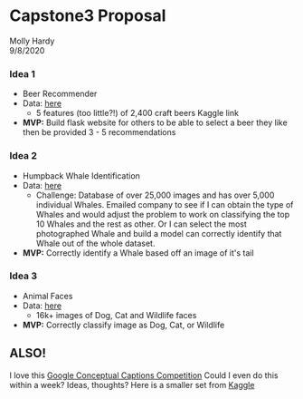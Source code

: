 # Capstone3 Proposal
Molly Hardy \
9/8/2020 

### Idea 1
- Beer Recommender
- Data: [here](https://www.kaggle.com/nickhould/craft-cans) 
    - 5 features (too little?!) of 2,400 craft beers Kaggle link 
- **MVP:** Build flask website for others to be able to select a beer they like then be provided 3 - 5 recommendations

### Idea 2
- Humpback Whale Identification 
- Data: [here](https://www.kaggle.com/c/humpback-whale-identification/data)
    - Challenge: Database of over 25,000 images and has over 5,000 individual Whales. Emailed company to see if I can obtain the type of Whales and would adjust the problem to work on classifying the top 10 Whales and the rest as other. Or I can select the most photographed Whale and build a model can correctly identify that Whale out of the whole dataset.
- **MVP:** Correctly identify a Whale based off an image of it's tail

### Idea 3
- Animal Faces
- Data: [here](https://www.kaggle.com/andrewmvd/animal-faces)
    - 16k+ images of Dog, Cat and Wildlife faces
- **MVP:** Correctly classify image as Dog, Cat, or Wildlife

## **ALSO!** 
I love this [Google Conceptual Captions Competition](https://ai.google.com/research/ConceptualCaptions) Could I even do this within a week? Ideas, thoughts? Here is a smaller set from [Kaggle](https://www.kaggle.com/hsankesara/flickr-image-dataset)